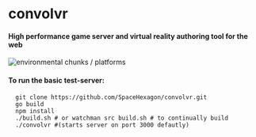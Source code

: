 # convolvr
#### High performance game server and virtual reality authoring tool for the web
![environmental chunks / platforms](http://spacehexagon.com/app/Screenshot_138.png)
#### To run the basic test-server:
```
  git clone https://github.com/SpaceHexagon/convolvr.git
  go build
  npm install
  ./build.sh # or watchman src build.sh # to continually build
  ./convolvr #(starts server on port 3000 defautly)

```
